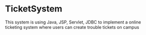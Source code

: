 TicketSystem
============

This system is using Java, JSP, Servlet, JDBC to implement a online ticketing system where users can create trouble tickets on campus
